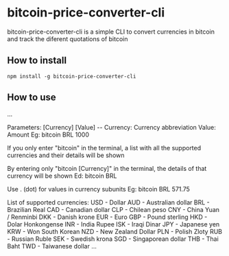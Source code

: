 # bitcoin-price-converter-cli

bitcoin-price-converter-cli is a simple CLI to convert currencies in bitcoin and track the diferent quotations of bitcoin

## How to install

```
npm install -g bitcoin-price-converter-cli
```

## How to use
...

  Parameters: [Currency] [Value] --
    Currency: Currency abbreviation
    Value: Amount
    Eg: bitcoin BRL 1000

  If you only enter "bitcoin" in the terminal, a list with all the supported currencies and their details will be shown

  By entering only "bitcoin [Currency]" in the terminal, the details of that currency will be shown
    Ed: bitcoin BRL

  Use . (dot) for values ​​in currency subunits
    Eg: bitcoin BRL 571.75

  List of supported currencies: 
  USD - Dollar
  AUD - Australian dollar
  BRL - Brazilian Real
  CAD - Canadian dollar
  CLP - Chilean peso
  CNY - China Yuan / Renminbi
  DKK - Danish krone
  EUR - Euro
  GBP - Pound sterling
  HKD - Dolar Honkongense
  INR - India Rupee
  ISK - Iraqi Dinar
  JPY - Japanese yen
  KRW - Won South Korean
  NZD - New Zealand Dollar
  PLN - Polish Zloty
  RUB - Russian Ruble
  SEK - Swedish krona
  SGD - Singaporean dollar
  THB - Thai Baht
  TWD - Taiwanese dollar
...